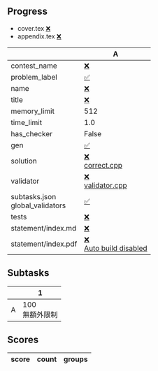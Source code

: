 
## Progress
<!-- progress start -->

- cover.tex [:x:](cover.tex)
- appendix.tex [:x:](appendix.tex)

| | A |
| --- | --- |
| contest_name |  [:x:](pA/problem.json) |
| problem_label |  [:white_check_mark:](pA/problem.json) |
| name |  [:x:](pA/problem.json) |
| title |  [:x:](pA/problem.json) |
| memory_limit |  512 |
| time_limit |  1.0 |
| has_checker |  False |
| gen | [:white_check_mark:](pA/gen) |
| solution | [:x:](pA/solution)<br>[correct.cpp](pA/solution/correct.cpp) |
| validator | [:x:](pA/validator)<br>[validator.cpp](pA/validator/validator.cpp) |
| subtasks.json<br>global_validators |  [:white_check_mark:](pA/subtasks.json) |
| tests | [:x:](pA/tests) |
| statement/index.md | [:x:](pA/statement/index.md) |
| statement/index.pdf | [:x:](pA/statement/index.pdf)<br>[Auto build disabled](pA/statement/DISABLE_AUTO_BUILD) |

<!-- progress end -->

## Subtasks
<!-- subtasks start -->

| | 1 |
| --- | --- |
| A | 100<br>無額外限制 |

<!-- subtasks end -->

## Scores
<!-- scores start -->

| score | count | groups |
| --- | --- | --- |

<!-- scores end -->
